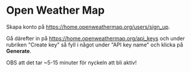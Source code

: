 # Open Weather Map

Skapa konto på <https://home.openweathermap.org/users/sign_up>.

Gå därefter in på <https://home.openweathermap.org/api_keys> och under rubriken "Create key" så fyll i något under "API key name" och klicka på **Generate**.

OBS att det tar ~5-15 minuter för nyckeln att bli aktiv!
